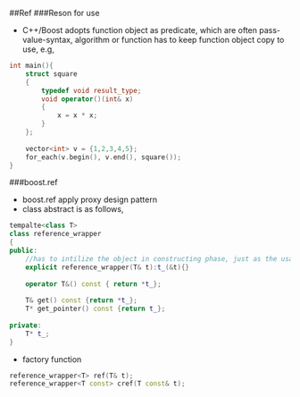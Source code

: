 ##Ref
###Reson for use
- C++/Boost adopts function object as predicate, which are often pass-value-syntax, 
algorithm or function has to keep function object copy to use, e.g,    
```cpp
int main(){
    struct square
    {
        typedef void result_type;
        void operator()(int& x)
        {
            x = x * x;
        }
    };
    
    vector<int> v = {1,2,3,4,5};
    for_each(v.begin(), v.end(), square());
}
```

###boost.ref
- boost.ref apply proxy design pattern
- class abstract is as follows,     
```cpp
tempalte<class T>
class reference_wrapper
{
public:
    //has to intilize the object in constructing phase, just as the usage of reference variable
    explicit reference_wrapper(T& t):t_(&t){}
    
    operator T&() const { return *t_};
    
    T& get() const {return *t_};
    T* get_pointer() const {return t_};
    
private:
    T* t_;
}
```    
- factory function    
```cpp
reference_wrapper<T> ref(T& t);
reference_wrapper<T const> cref(T const& t);
```